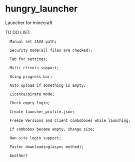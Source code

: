hungry_launcher
===============

Launcher for minecraft

TO DO LIST:
	  
	  Manual set JAVA path;
	  
	  Security mode(all files are checked);

      Tab for settings;

      Multi clients support;
      
      Using progress bar;

      Auto upload if something is empty; 

      Licence/pirate mode;
	  
	  Check empty login;
	  
	  Create launcher_profile.json;
	  
	  Freeze Versions and Client comboboxes while launching;
	  
	  If combobox became empty, change size;

      Own site login support; 
	  
	  Faster downloading(async method);
	  
      Another? 
